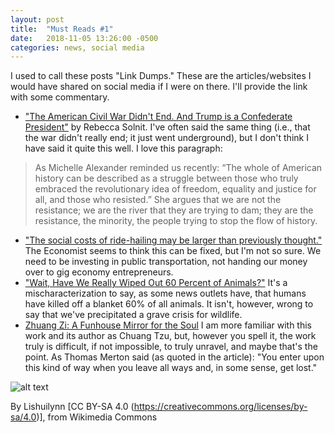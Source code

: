 ```yaml
---
layout: post
title:  "Must Reads #1"
date:   2018-11-05 13:26:00 -0500
categories: news, social media
---
```

I used to call these posts "Link Dumps."  These are the articles/websites I would have shared on social media if I were on there.  I'll provide the link with some commentary.
 
* ["The American Civil War Didn't End. And Trump is a Confederate President"](https://www.theguardian.com/commentisfree/2018/nov/04/the-american-civil-war-didnt-end-and-trump-is-a-confederate-president.) by Rebecca Solnit.  I've often said the same thing (i.e., that the war didn't really end; it just went underground), but I don't think I have said it quite this well.  I love this paragraph:

>As Michelle Alexander reminded us recently: “The whole of American history can be described as a struggle between those who truly embraced the revolutionary idea of freedom, equality and justice for all, and those who resisted.” She argues that we are not the resistance; we are the river that they are trying to dam; they are the resistance, the minority, the people trying to stop the flow of history.

* ["The social costs of ride-hailing may be larger than previously thought."](https://www.economist.com/finance-and-economics/2018/11/03/the-social-costs-of-ride-hailing-may-be-larger-than-previously-thought) The Economist seems to think this can be fixed, but I'm not so sure.  We need to be investing in public transportation, not handing our money over to gig economy entrepreneurs.
* ["Wait, Have We Really Wiped Out 60 Percent of Animals?"](https://www.theatlantic.com/science/archive/2018/10/have-we-really-killed-60-percent-animals-1970/574549/)  It's a mischaracterization to say, as some news outlets have, that humans have killed off a blanket 60% of all animals.  It isn't, however, wrong to say that we've precipitated a grave crisis for wildlife.
* [Zhuang Zi: A Funhouse Mirror for the Soul](https://aeon.co/classics/on-the-path-to-improvement-follow-the-jester-not-the-sage) I am more familiar with this work and its author as Chuang Tzu, but, however you spell it, the work truly is difficult, if not impossible, to truly unravel, and maybe that's the point.  As Thomas Merton said (as quoted in the article): "You enter upon this kind of way when you leave all ways and, in some sense, get lost."

![alt text](https://upload.wikimedia.org/wikipedia/commons/thumb/6/6d/Mountain_view_from_a_countryside_village_in_Lishui%2C_China.jpg/512px-Mountain_view_from_a_countryside_village_in_Lishui%2C_China.jpg) 

By Lishuilynn [CC BY-SA 4.0  (https://creativecommons.org/licenses/by-sa/4.0)], from Wikimedia Commons